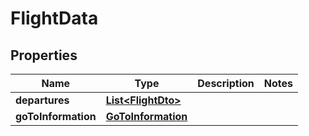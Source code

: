 
# FlightData

## Properties
Name | Type | Description | Notes
------------ | ------------- | ------------- | -------------
**departures** | [**List&lt;FlightDto&gt;**](FlightDto.md) |  | 
**goToInformation** | [**GoToInformation**](GoToInformation.md) |  | 



